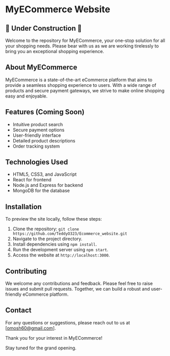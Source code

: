 # MyECommerce Website

## 🚧 Under Construction 🚧

Welcome to the repository for MyECommerce, your one-stop solution for all your shopping needs. Please bear with us as we are working tirelessly to bring you an exceptional shopping experience.

## About MyECommerce

MyECommerce is a state-of-the-art eCommerce platform that aims to provide a seamless shopping experience to users. With a wide range of products and secure payment gateways, we strive to make online shopping easy and enjoyable.

## Features (Coming Soon)

- Intuitive product search
- Secure payment options
- User-friendly interface
- Detailed product descriptions
- Order tracking system

## Technologies Used

- HTML5, CSS3, and JavaScript
- React for frontend
- Node.js and Express for backend
- MongoDB for the database

## Installation

To preview the site locally, follow these steps:

1. Clone the repository: `git clone https://github.com/TeddyO323/Ecommerce_website.git`
2. Navigate to the project directory.
3. Install dependencies using `npm install`.
4. Run the development server using `npm start`.
5. Access the website at `http://localhost:3000`.

## Contributing

We welcome any contributions and feedback. Please feel free to raise issues and submit pull requests. Together, we can build a robust and user-friendly eCommerce platform.

## Contact

For any questions or suggestions, please reach out to us at [omosh60@gmail.com].

Thank you for your interest in MyECommerce!

Stay tuned for the grand opening.
